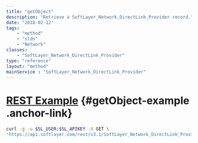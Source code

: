 ```yaml
---
title: "getObject"
description: "Retrieve a SoftLayer_Network_DirectLink_Provider record."
date: "2018-02-12"
tags:
    - "method"
    - "sldn"
    - "Network"
classes:
    - "SoftLayer_Network_DirectLink_Provider"
type: "reference"
layout: "method"
mainService : "SoftLayer_Network_DirectLink_Provider"
---
```


# [REST Example](#getObject-example) <a href="/article/rest/"><i class="fas fa-question"></i></a> {#getObject-example .anchor-link} 
```bash
curl -g -u $SL_USER:$SL_APIKEY -X GET \
'https://api.softlayer.com/rest/v3.1/SoftLayer_Network_DirectLink_Provider/{SoftLayer_Network_DirectLink_ProviderID}/getObject'
```
